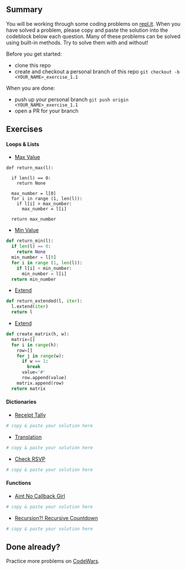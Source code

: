 ## Summary
You will be working through some coding problems on [repl.it](https://www.repl.it/). When you have solved a problem, please copy and paste the solution into the codeblock below each question. Many of these problems can be solved using built-in methods. Try to solve them with and without!

Before you get started:
- clone this repo
- create and checkout a personal branch of this repo `git checkout -b <YOUR_NAME>_exercise_1.1`

When you are done:
- push up your personal branch `git push origin <YOUR_NAME>_exercise_1.1`
- open a PR for your branch


## Exercises

#### Loops & Lists
- [Max Value](https://repl.it/@Admin7/maxvalue)
```
def return_max(l):
  
  if len(l) == 0:
    return None 
  
  max_number = l[0]
  for i in range (1, len(l)):
    if l[i] > max_number: 
      max_number = l[i]
      
  return max_number 
```

- [Min Value](https://repl.it/@Admin7/minvalue)
```python
def return_min(l):
  if len(l) == 0:
    return None
  min_number = l[0] 
  for i in range (1, len(l)):
    if l[i] < min_number: 
      min_number = l[i]
  return min_number 
```

- [Extend](https://repl.it/@Admin7/extendlist)
```python
def return_extended(l, iter):
  l.extend(iter)
  return l
```

- [Extend](https://repl.it/@Admin7/creatematrix)
```python
def create_matrix(h, w):
  matrix=[]
  for i in range(h):
    row=[]
    for j in range(w):
      if w == 1:
        break 
      value='#'
      row.append(value)
    matrix.append(row)
  return matrix
```


#### Dictionaries
- [Receipt Tally](https://repl.it/@Admin7/receipttally)
```python
# copy & paste your solution here
```

- [Translation](https://repl.it/@Admin7/translations)
```python
# copy & paste your solution here
```

- [Check RSVP](https://repl.it/@Admin7/checkrsvp)
```python
# copy & paste your solution here
```


#### Functions
- [Aint No Callback Girl](https://repl.it/@Admin7/aintnocallbackgirl)
```python
# copy & paste your solution here
```

- [Recursion?! Recursive Countdown](https://repl.it/@Admin7/recursivecountdown)
```python
# copy & paste your solution here
```


## Done already?
Practice more problems on [CodeWars](https://codewars.com).

